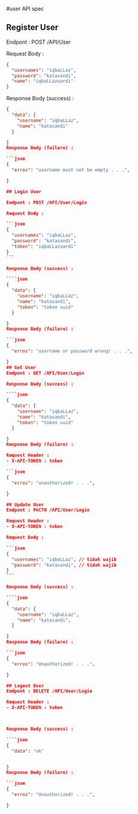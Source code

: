 #user API spec

## Register User

Endpont : POST /API/User

Request Body :

```json
{
  "usernames": "iqbaLLaz",
  "password": "katasandi",
  "name": "iqbaLLazuardi"
}
```

Response Body (success) :

`````json
{
  "data": {
    "username": "iqbaLLaz",
    "name": "katasandi"
  }

}
Response Body (failure) :

```json
{
  "erros": "username must not be empty . . .",

}

## Login User

Endpont : POST /API/User/Login

Request Body :

```json
{
  "usernames": "iqbaLLaz",
  "password": "katasandi",
  "token": "iqbaLLazuardi"
}
```

Response Body (success) :

````json
{
  "data": {
    "username": "iqbaLLaz",
    "name": "katasandi",
    "token": "token uuid"
  }

}
Response Body (failure) :

```json
{
  "erros": "username or password wrong! . . .",

}
## Get User
Endpont : GET /API/User/Login

Response Body (success) :

````json
{
  "data": {
    "username": "iqbaLLaz",
    "name": "katasandi",
    "token": "token uuid"
  }

}
Response Body (failure) :

Request Header :
- X-API-TOKEN : token

```json
{
  "erros": "unauthorized! . . .",

}

## Update User
Endpont : PACTH /API/User/Login

Request Header :
- X-API-TOKEN : token

Request Body :

```json
{
  "usernames": "iqbaLLaz", // tidak wajib
  "password": "katasandi", // tidak wajib
}
```

Response Body (success) :

````json
{
  "data": {
    "username": "iqbaLLaz",
    "name": "katasandi",
  }

}
Response Body (failure) :

```json
{
  "erros": "Unauthorized! . . .",

}

## Logout User
Endpont : DELETE /API/User/Login

Request Header :
- X-API-TOKEN : token



Response Body (success) :

````json
{
  "data": "ok"


}
Response Body (failure) :

```json
{
  "erros": "Unauthorized! . . .",

}

`````
